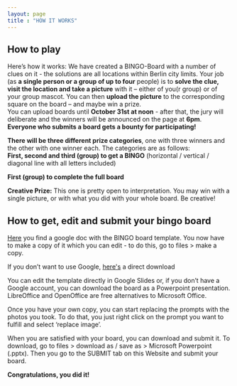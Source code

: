 ```yaml
---
layout: page
title : "HOW IT WORKS"
---
```


## How to play

 
Here’s how it works: We have created a BINGO-Board with a number of clues on it - the solutions are all locations within Berlin city limits. Your job (as **a single person or a group of up to four** people) is to **solve the clue, visit the location and take a picture** with it – either of you(r group) or of your group mascot. You can then **upload the picture** to the corresponding square on the board – and maybe win a prize.   
You can upload boards until **October 31st at noon** - after that, the jury will deliberate and the winners will be announced on the page at **6pm**.    
**Everyone who submits a board gets a bounty for participating!**  
 
**There will be three different prize categories**, one with three winners and the other with one winner each. The categories are as follows:   
**First, second and third (group) to get a BINGO** (horizontal / vertical / diagonal line with all letters included)   
    
**First (group) to complete the full board**     
       
       
**Creative Prize:** This one is pretty open to interpretation. You may win with a single picture, or with what you did with your whole board. Be creative!    


## How to get, edit and submit your bingo board 

[Here](https://docs.google.com/presentation/d/1hlcpYT5othJcqNj529VsNBJRRHt87E9D6x7RlvEr-t8/edit?usp=sharing) you find a google doc with the BINGO board template. You now have to make a copy of it which you can edit - to do this, go to files > make a copy.    
 
 If you don’t want to use Google, [here's](https://box.hu-berlin.de/f/c90423e69baf40cdbf81/?dl=1) a direct download    
 
You can edit the template directly in Google Slides or, if you don’t have a Google account, you can download the board as a Powerpoint presentation. LibreOffice and OpenOffice are free alternatives to Microsoft Office.     
 
Once you have your own copy, you can start replacing the prompts with the photos you took. To do that, you just right click on the prompt you want to fulfill and select ‘replace image’.    
 
When you are satisfied with your board, you can download and submit it. To download, go to files > download as / save as > Microsoft Powerpoint (.pptx). Then you go to the SUBMIT tab on this Website and submit your board.    
 
**Congratulations, you did it!**   
